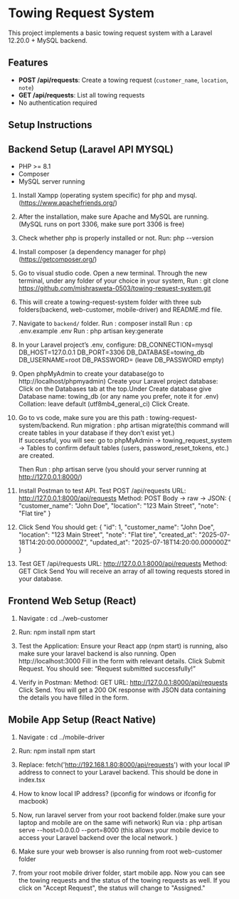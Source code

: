 # Towing Request System

This project implements a basic towing request system with a Laravel 12.20.0 +  MySQL backend.

## Features

- **POST /api/requests**: Create a towing request (`customer_name`, `location`, `note`)
- **GET /api/requests**: List all towing requests
- No authentication required

## Setup Instructions

## Backend Setup (Laravel API MYSQL)

- PHP >= 8.1
- Composer
- MySQL server running

1. Install Xampp (operating system specific) for php and mysql. (https://www.apachefriends.org/)
2. After the installation, make sure Apache and MySQL are running.(MySQL runs on port 3306, make sure port 3306 is free)
3. Check whether php is properly installed or not. Run: php --version
4. Install composer (a dependency manager for php) (https://getcomposer.org/)
5. Go to visual studio code. Open a new terminal. Through the new terminal, under any folder of your choice in your system, 
    Run : git clone https://github.com/mishrasweta-0503/towing-request-system.git
6. This will create a towing-request-system folder with three sub folders(backend, web-customer, mobile-driver) and README.md file.
7. Navigate to `backend/` folder.
        Run : composer install
        Run : cp .env.example .env
        Run : php artisan key:generate
8. In your Laravel project’s .env, configure:
    DB_CONNECTION=mysql
    DB_HOST=127.0.0.1
    DB_PORT=3306
    DB_DATABASE=towing_db
    DB_USERNAME=root
    DB_PASSWORD=
    (leave DB_PASSWORD empty)


9. Open phpMyAdmin to create your database(go to http://localhost/phpmyadmin)
    Create your Laravel project database: Click on the Databases tab at the top.Under Create database give Database name: towing_db (or any name you prefer, note it for .env)
    Collation: leave default (utf8mb4_general_ci)
    Click Create. 

10. Go to vs code, make sure you are this path : towing-request-system/backend. 
    Run migration : php artisan migrate(this command will create tables in your database if they don’t exist yet.)  
    If successful, you will see: go to phpMyAdmin → towing_request_system → Tables to confirm default tables (users, password_reset_tokens, etc.) are created.

    Then Run : php artisan serve (you should your server running at http://127.0.0.1:8000/)


11. Install Postman to test API.
    Test POST /api/requests
    URL: http://127.0.0.1:8000/api/requests
    Method: POST
    Body → raw → JSON:
    {
        "customer_name": "John Doe",
        "location": "123 Main Street",
        "note": "Flat tire"
    }

12. Click Send
    You should get:
    {
        "id": 1,
        "customer_name": "John Doe",
        "location": "123 Main Street",
        "note": "Flat tire",
        "created_at": "2025-07-18T14:20:00.000000Z",
        "updated_at": "2025-07-18T14:20:00.000000Z"
    }
    
13. Test GET /api/requests
    URL: http://127.0.0.1:8000/api/requests
    Method: GET
    Click Send
    You will receive an array of all towing requests stored in your database.


## Frontend Web Setup (React)

1. Navigate : cd ../web-customer

2. Run:
    npm install
    npm start

3. Test the Application:
    Ensure your React app (npm start) is running, also make sure your laravel backend is also running.
    Open http://localhost:3000
    Fill in the form with relevant details.
    Click Submit Request.
    You should see: “Request submitted successfully!”

4. Verify in Postman:
    Method: GET
    URL: http://127.0.0.1:8000/api/requests
    Click Send. You will get a 200 OK response with JSON data containing the details you have filled in the form.

## Mobile App Setup (React Native)

1. Navigate : cd ../mobile-driver

2. Run:
    npm install
    npm start

3. Replace:
    fetch('http://192.168.1.80:8000/api/requests')
    with your local IP address to connect to your Laravel backend.
    This should be done in index.tsx

4. How to know local IP address? 
    (ipconfig for windows or ifconfig for macbook)

5. Now, run laravel server from your root backend folder.(make sure your laptop and mobile are on the same wifi network)
    Run via : php artisan serve --host=0.0.0.0 --port=8000 (this allows your mobile device to access your Laravel backend over the local network. )

6. Make sure your web browser is also running from root web-customer folder 

7. from your root mobile driver folder, start mobile app.
     Now you can see the towing requests and the status of the towing requests as well. If you click on "Accept Request", the status
     will change to "Assigned."
